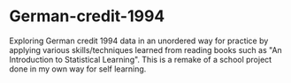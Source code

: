 # German-credit-1994
Exploring German credit 1994 data in an unordered way for practice by applying various skills/techniques learned from reading books such as "An Introduction to Statistical Learning". This is a remake of a school project done in my own way for self learning.
